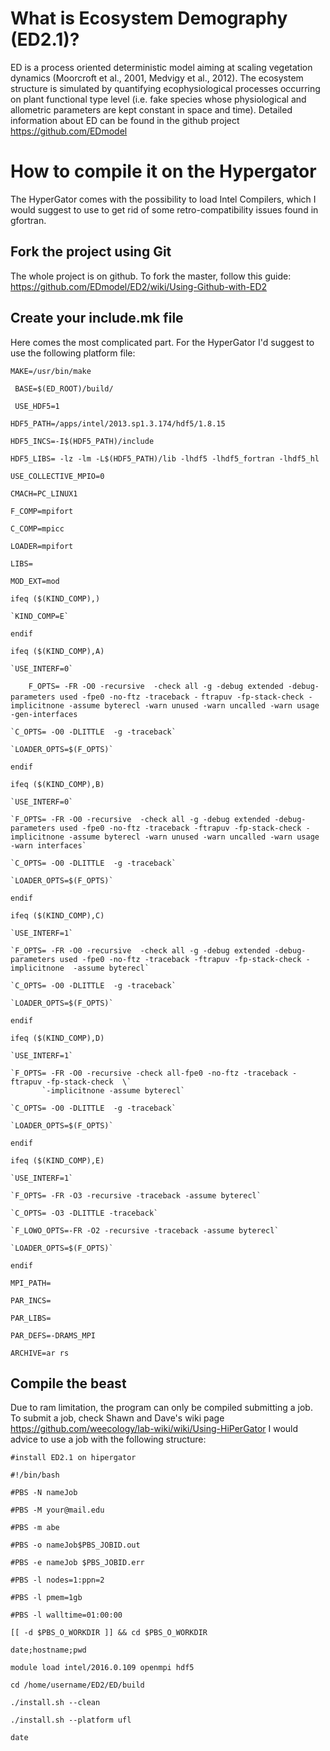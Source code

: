 # What is Ecosystem Demography (ED2.1)?
ED is a process oriented deterministic model aiming at scaling vegetation dynamics (Moorcroft et al., 2001, Medvigy et al., 2012). The ecosystem structure is simulated by quantifying ecophysiological processes occurring on plant functional type level (i.e. fake species whose physiological and allometric parameters are kept constant in space and time). Detailed information about ED can be found in the github project https://github.com/EDmodel

# How to compile it on the Hypergator
The HyperGator comes with the possibility to load Intel Compilers, which I would suggest to use to get rid of some retro-compatibility issues found in gfortran. 

## Fork the project using Git
The whole project is on github. To fork the master, follow this guide: https://github.com/EDmodel/ED2/wiki/Using-Github-with-ED2
## Create your include.mk file
Here comes the most complicated part. For the HyperGator I'd suggest to use the following platform file:

`MAKE=/usr/bin/make`

` BASE=$(ED_ROOT)/build/`

` USE_HDF5=1`

`HDF5_PATH=/apps/intel/2013.sp1.3.174/hdf5/1.8.15`

`HDF5_INCS=-I$(HDF5_PATH)/include`

`HDF5_LIBS= -lz -lm -L$(HDF5_PATH)/lib -lhdf5 -lhdf5_fortran -lhdf5_hl`

`USE_COLLECTIVE_MPIO=0`

`CMACH=PC_LINUX1`

`F_COMP=mpifort`

`C_COMP=mpicc`

`LOADER=mpifort`

`LIBS=`

`MOD_EXT=mod`

`ifeq ($(KIND_COMP),)`

    `KIND_COMP=E`

`endif`

`ifeq ($(KIND_COMP),A)`

    `USE_INTERF=0`

`    F_OPTS= -FR -O0 -recursive  -check all -g -debug extended -debug-parameters used -fpe0 -no-ftz -traceback -`
`ftrapuv -fp-stack-check -implicitnone -assume byterecl -warn unused -warn uncalled -warn usage -gen-interfaces`

    `C_OPTS= -O0 -DLITTLE  -g -traceback`

    `LOADER_OPTS=$(F_OPTS)`

`endif`

`ifeq ($(KIND_COMP),B)`

    `USE_INTERF=0`

    `F_OPTS= -FR -O0 -recursive  -check all -g -debug extended -debug-parameters used -fpe0 -no-ftz -traceback -ftrapuv -fp-stack-check -implicitnone -assume byterecl -warn unused -warn uncalled -warn usage -warn interfaces`

    `C_OPTS= -O0 -DLITTLE  -g -traceback`

    `LOADER_OPTS=$(F_OPTS)`

`endif`

`ifeq ($(KIND_COMP),C)`

    `USE_INTERF=1`

    `F_OPTS= -FR -O0 -recursive  -check all -g -debug extended -debug-parameters used -fpe0 -no-ftz -traceback -ftrapuv -fp-stack-check -implicitnone  -assume byterecl`

    `C_OPTS= -O0 -DLITTLE  -g -traceback`

    `LOADER_OPTS=$(F_OPTS)`

`endif`

`ifeq ($(KIND_COMP),D)`

    `USE_INTERF=1`

    `F_OPTS= -FR -O0 -recursive -check all-fpe0 -no-ftz -traceback -ftrapuv -fp-stack-check  \`
           `-implicitnone -assume byterecl`

    `C_OPTS= -O0 -DLITTLE  -g -traceback`

    `LOADER_OPTS=$(F_OPTS)`

`endif`

`ifeq ($(KIND_COMP),E)`

    `USE_INTERF=1`

    `F_OPTS= -FR -O3 -recursive -traceback -assume byterecl`

    `C_OPTS= -O3 -DLITTLE -traceback`

    `F_LOWO_OPTS=-FR -O2 -recursive -traceback -assume byterecl`

    `LOADER_OPTS=$(F_OPTS)`

`endif`

`MPI_PATH=`

`PAR_INCS=`

`PAR_LIBS=`

`PAR_DEFS=-DRAMS_MPI`

`ARCHIVE=ar rs`

## Compile the beast
Due to ram limitation, the program can only be compiled submitting a job. To submit a job, check Shawn and Dave's wiki page https://github.com/weecology/lab-wiki/wiki/Using-HiPerGator
I would advice to use a job with the following structure:

`#install ED2.1 on hipergator`

`#!/bin/bash                                                                                                 `

`#PBS -N nameJob                                                                                               `

`#PBS -M your@mail.edu                                                                                   `

`#PBS -m abe                                                                                                 `

`#PBS -o nameJob$PBS_JOBID.out                                                                                 `

`#PBS -e nameJob $PBS_JOBID.err                                                                                 `

`#PBS -l nodes=1:ppn=2                                                                                       `

`#PBS -l pmem=1gb                                                                                            `

`#PBS -l walltime=01:00:00                                                                                   `

`[[ -d $PBS_O_WORKDIR ]] && cd $PBS_O_WORKDIR`

`date;hostname;pwd`

`module load intel/2016.0.109 openmpi hdf5`

`cd /home/username/ED2/ED/build`

`./install.sh --clean`

`./install.sh --platform ufl`

`date`
 